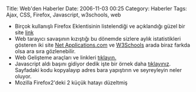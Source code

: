 Title: Web&#039;den Haberler 
Date: 2006-11-03 00:25
Category: Haberler
Tags: Ajax, CSS, Firefox, Javascript, w3schools, web

-   Birçok kullanışlı Firefox Eklentisinin listelendiği ve açıklandığı
    güzel bir site [link][]
-   Web tarayıcı savaşının kızıştığı bu dönemde sizlere aylık
    istatistikleri gösteren iki site [Net Applications.com][] ve
    [W3Schools][] arada biraz farkda olsa ara sıra gözlenebilir.
-   Web Gelişteme araçları ve linkleri [tıklayın.][]
-   Javascript aldı başını gidiyor dedik işte bir örnek daha
    [tıklayınız][]. Sayfadaki kodu kopyalayıp adres bara yapıştırın ve
    seyreyleyin neler oluyor.
-   Mozilla Firefox2'deki 2 küçük hatayı düzeltmiş

</p>

  [link]: http://www.econsultant.com/i-want-firefox-extension/index.html
  [Net Applications.com]: http://marketshare.hitslink.com/report.aspx?qprid=3
  [W3Schools]: http://www.w3schools.com/browsers/browsers_stats.asp
  [tıklayın.]: http://siteadminstuff.com/all.html
  [tıklayınız]: http://www.asnee.com/blog/?p=37
